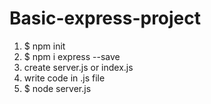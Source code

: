 # Basic-express-project

1. $ npm init
2. $ npm i express --save
3. create server.js or index.js
4. write code in .js file
5. $ node server.js
